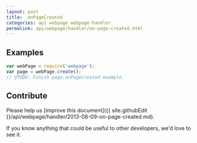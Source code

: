```yaml
---
layout: post
title:  onPageCreated
categories: api webpage webpage-handler
permalink: api/webpage/handler/on-page-created.html
---
```


## Examples

```javascript
var webPage = require('webpage');
var page = webPage.create();
// @TODO: Finish page.onPageCreated example.
```

## Contribute

Please help us [improve this document]({{ site.githubEdit }}/api/webpage/handler/2013-08-09-on-page-created.md).

If you know anything that could be useful to other developers, we'd love to see it.


